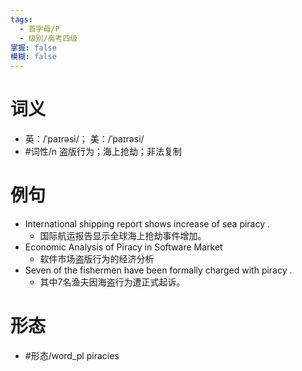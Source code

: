 ```yaml
---
tags:
  - 首字母/P
  - 级别/高考四级
掌握: false
模糊: false
---
```

# 词义
- 英：/ˈpaɪrəsi/； 美：/ˈpaɪrəsi/
- #词性/n  盗版行为；海上抢劫；非法复制
# 例句
- International shipping report shows increase of sea piracy .
	- 国际航运报告显示全球海上抢劫事件增加。
- Economic Analysis of Piracy in Software Market
	- 软件市场盗版行为的经济分析
- Seven of the fishermen have been formally charged with piracy .
	- 其中7名渔夫因海盗行为遭正式起诉。
# 形态
- #形态/word_pl piracies
